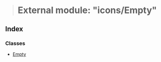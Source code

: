> # External module: "icons/Empty"

## Index

### Classes

* [Empty](../classes/_icons_empty_.empty.md)